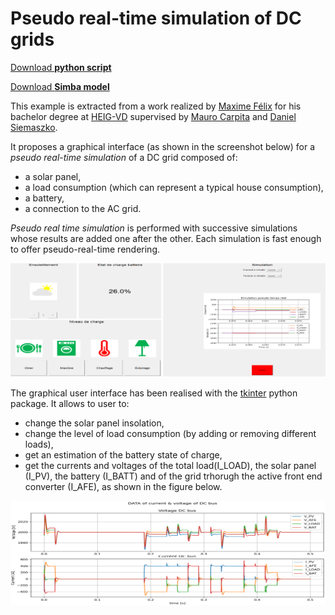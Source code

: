 # Pseudo real-time simulation of DC grids

[Download **python script**](DistributionPV.py)

[Download **Simba model**](DistributionPV.jsimba)

This example is extracted from a work realized by [Maxime Félix](https://www.linkedin.com/in/maxime-f%C3%A9lix-5451701a3/) for his bachelor degree at [HEIG-VD](https://heig-vd.ch/) supervised by [Mauro Carpita](https://www.linkedin.com/in/mauro-carpita-956607202/) and [Daniel Siemaszko](https://www.linkedin.com/in/danielsiemaszko/).

It proposes a graphical interface (as shown in the screenshot below) for a *pseudo real-time simulation* of a DC grid composed of:

* a solar panel,
* a load consumption (which can represent a typical house consumption),
* a battery,
* a connection to the AC grid.

*Pseudo real time simulation* is performed with successive simulations whose results are added one after the other. Each simulation is fast enough to offer pseudo-real-time rendering.

![gui_dcgrid](gui_dcgrid.png)

The graphical user interface has been realised with the [tkinter](https://docs.python.org/fr/3/library/tkinter.html) python package. It allows to user to:

* change the solar panel insolation,
* change the level of load consumption (by adding or removing different loads),
* get an estimation of the battery state of charge,
* get the currents and voltages of the total load(I_LOAD), the solar panel (I_PV), the battery (I_BATT) and of the grid trhorugh the active front end converter (I_AFE), as shown in the figure below.

![DC grid currents and voltages](dc_grid_currents_voltages.png)
